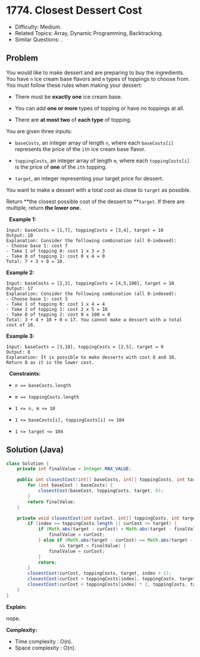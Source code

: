 # 1774. Closest Dessert Cost

- Difficulty: Medium.
- Related Topics: Array, Dynamic Programming, Backtracking.
- Similar Questions: .

## Problem

You would like to make dessert and are preparing to buy the ingredients. You have ```n``` ice cream base flavors and ```m``` types of toppings to choose from. You must follow these rules when making your dessert:


	
- There must be **exactly one** ice cream base.
	
- You can add **one or more** types of topping or have no toppings at all.
	
- There are **at most two** of **each type** of topping.


You are given three inputs:


	
- ```baseCosts```, an integer array of length ```n```, where each ```baseCosts[i]``` represents the price of the ```ith``` ice cream base flavor.
	
- ```toppingCosts```, an integer array of length ```m```, where each ```toppingCosts[i]``` is the price of **one** of the ```ith``` topping.
	
- ```target```, an integer representing your target price for dessert.


You want to make a dessert with a total cost as close to ```target``` as possible.

Return **the closest possible cost of the dessert to **```target```. If there are multiple, return **the **lower** one.**

 
**Example 1:**

```
Input: baseCosts = [1,7], toppingCosts = [3,4], target = 10
Output: 10
Explanation: Consider the following combination (all 0-indexed):
- Choose base 1: cost 7
- Take 1 of topping 0: cost 1 x 3 = 3
- Take 0 of topping 1: cost 0 x 4 = 0
Total: 7 + 3 + 0 = 10.
```

**Example 2:**

```
Input: baseCosts = [2,3], toppingCosts = [4,5,100], target = 18
Output: 17
Explanation: Consider the following combination (all 0-indexed):
- Choose base 1: cost 3
- Take 1 of topping 0: cost 1 x 4 = 4
- Take 2 of topping 1: cost 2 x 5 = 10
- Take 0 of topping 2: cost 0 x 100 = 0
Total: 3 + 4 + 10 + 0 = 17. You cannot make a dessert with a total cost of 18.
```

**Example 3:**

```
Input: baseCosts = [3,10], toppingCosts = [2,5], target = 9
Output: 8
Explanation: It is possible to make desserts with cost 8 and 10. Return 8 as it is the lower cost.
```

 
**Constraints:**


	
- ```n == baseCosts.length```
	
- ```m == toppingCosts.length```
	
- ```1 <= n, m <= 10```
	
- ```1 <= baseCosts[i], toppingCosts[i] <= 104```
	
- ```1 <= target <= 104```



## Solution (Java)

```java
class Solution {
    private int finalValue = Integer.MAX_VALUE;

    public int closestCost(int[] baseCosts, int[] toppingCosts, int target) {
        for (int baseCost : baseCosts) {
            closestCost(baseCost, toppingCosts, target, 0);
        }
        return finalValue;
    }

    private void closestCost(int curCost, int[] toppingCosts, int target, int index) {
        if (index >= toppingCosts.length || curCost >= target) {
            if (Math.abs(target - curCost) < Math.abs(target - finalValue)) {
                finalValue = curCost;
            } else if (Math.abs(target - curCost) == Math.abs(target - finalValue)
                    && target < finalValue) {
                finalValue = curCost;
            }
            return;
        }
        closestCost(curCost, toppingCosts, target, index + 1);
        closestCost(curCost + toppingCosts[index], toppingCosts, target, index + 1);
        closestCost(curCost + toppingCosts[index] * 2, toppingCosts, target, index + 1);
    }
}
```

**Explain:**

nope.

**Complexity:**

* Time complexity : O(n).
* Space complexity : O(n).
